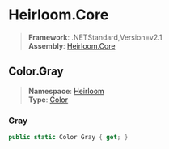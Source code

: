 # Heirloom.Core

> **Framework**: .NETStandard,Version=v2.1  
> **Assembly**: [Heirloom.Core][0]  

## Color.Gray

> **Namespace**: [Heirloom][0]  
> **Type**: [Color][1]  

### Gray

```cs
public static Color Gray { get; }
```

[0]: ../../../Heirloom.Core.md
[1]: ../Color.md
